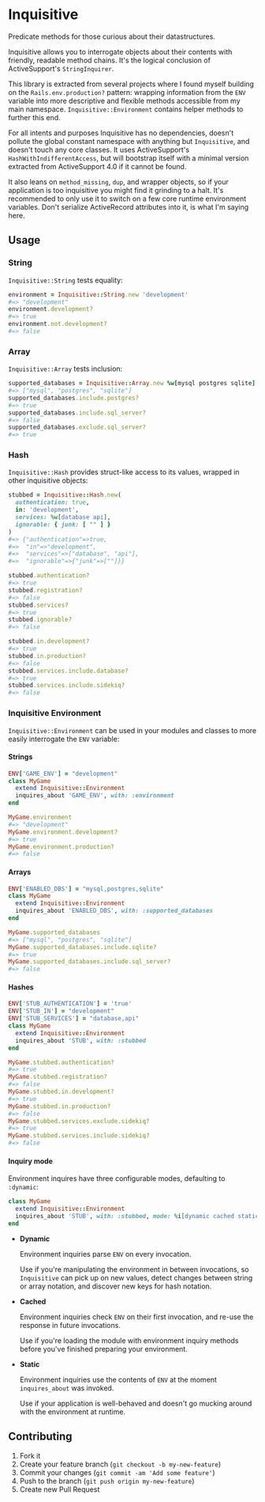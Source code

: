 Inquisitive
===========

Predicate methods for those curious about their datastructures.

Inquisitive allows you to interrogate objects about their contents with friendly, readable method chains. It's the logical conclusion of ActiveSupport's `StringInquirer`.

This library is extracted from several projects where I found myself building on the `Rails.env.production?` pattern: wrapping information from the `ENV` variable into more descriptive and flexible methods accessible from my main namespace. `Inquisitive::Environment` contains helper methods to further this end.

For all intents and purposes Inquisitive has no dependencies, doesn't pollute the global constant namespace with anything but `Inquisitive`, and doesn't touch any core classes. It uses ActiveSupport's `HashWithIndifferentAccess`, but will bootstrap itself with a minimal version extracted from ActiveSupport 4.0 if it cannot be found.

It also leans on `method_missing`, `dup`, and wrapper objects, so if your application is too inquisitive you might find it grinding to a halt. It's recommended to only use it to switch on a few core runtime environment variables. Don't serialize ActiveRecord attributes into it, is what I'm saying here.

Usage
-----

### String

`Inquisitive::String` tests equality:

```ruby
environment = Inquisitive::String.new 'development'
#=> "development"
environment.development?
#=> true
environment.not.development?
#=> false
```

### Array

`Inquisitive::Array` tests inclusion:

```ruby
supported_databases = Inquisitive::Array.new %w[mysql postgres sqlite]
#=> ["mysql", "postgres", "sqlite"]
supported_databases.include.postgres?
#=> true
supported_databases.include.sql_server?
#=> false
supported_databases.exclude.sql_server?
#=> true
```

### Hash

`Inquisitive::Hash` provides struct-like access to its values, wrapped in other inquisitive objects:

```ruby
stubbed = Inquisitive::Hash.new(
  authentication: true,
  in: 'development',
  services: %w[database api],
  ignorable: { junk: [ "" ] }
)
#=> {"authentication"=>true,
#=>  "in"=>"development",
#=>  "services"=>["database", "api"],
#=>  "ignorable"=>{"junk"=>[""]}}

stubbed.authentication?
#=> true
stubbed.registration?
#=> false
stubbed.services?
#=> true
stubbed.ignorable?
#=> false

stubbed.in.development?
#=> true
stubbed.in.production?
#=> false
stubbed.services.include.database?
#=> true
stubbed.services.include.sidekiq?
#=> false
```

### Inquisitive Environment

`Inquisitive::Environment` can be used in your modules and classes to more easily interrogate the `ENV` variable:

#### Strings

```ruby
ENV['GAME_ENV'] = "development"
class MyGame
  extend Inquisitive::Environment
  inquires_about 'GAME_ENV', with: :environment
end

MyGame.environment
#=> "development"
MyGame.environment.development?
#=> true
MyGame.environment.production?
#=> false
```

#### Arrays

```ruby
ENV['ENABLED_DBS'] = "mysql,postgres,sqlite"
class MyGame
  extend Inquisitive::Environment
  inquires_about 'ENABLED_DBS', with: :supported_databases
end

MyGame.supported_databases
#=> ["mysql", "postgres", "sqlite"]
MyGame.supported_databases.include.sqlite?
#=> true
MyGame.supported_databases.include.sql_server?
#=> false
```

#### Hashes

```ruby
ENV['STUB_AUTHENTICATION'] = 'true'
ENV['STUB_IN'] = "development"
ENV['STUB_SERVICES'] = "database,api"
class MyGame
  extend Inquisitive::Environment
  inquires_about 'STUB', with: :stubbed
end

MyGame.stubbed.authentication?
#=> true
MyGame.stubbed.registration?
#=> false
MyGame.stubbed.in.development?
#=> true
MyGame.stubbed.in.production?
#=> false
MyGame.stubbed.services.exclude.sidekiq?
#=> true
MyGame.stubbed.services.include.sidekiq?
#=> false
```

#### Inquiry mode

Environment inquires have three configurable modes, defaulting to `:dynamic`:

```ruby
class MyGame
  extend Inquisitive::Environment
  inquires_about 'STUB', with: :stubbed, mode: %i[dynamic cached static].sample
end
```

- **Dynamic**

    Environment inquiries parse `ENV` on every invocation.

    Use if you're manipulating the environment in between invocations, so `Inquisitive` can pick up on new values, detect changes between string or array notation, and discover new keys for hash notation.

- **Cached**

    Environment inquiries check `ENV` on their first invocation, and re-use the response in future invocations.

    Use if you're loading the module with environment inquiry methods before you've finished preparing your environment.

- **Static**

    Environment inquiries use the contents of `ENV` at the moment `inquires_about` was invoked.

    Use if your application is well-behaved and doesn't go mucking around with the environment at runtime.

Contributing
------------

1. Fork it
2. Create your feature branch (`git checkout -b my-new-feature`)
3. Commit your changes (`git commit -am 'Add some feature'`)
4. Push to the branch (`git push origin my-new-feature`)
5. Create new Pull Request
